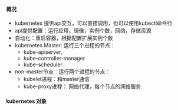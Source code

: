 #### 概况
- kubernetes 提供api交互，可以直接调用，也可以使用kubectl命令行
- api提供配置：运行应用，镜像，实例个数，网络，存储资源
- 自动化：重启容器，根据配置扩展实例个数
- kubernetes Master: 运行三个进程的节点：
   - kube-apiserver,
   - kube-controller-manager 
   - kube-scheduler
- non-master节点：运行两个进程的节点：
    - kubelet进程：和master通信
    - kube-proxy进程： 网络代理，每个节点的网络服务

#### kubernetes 对象

